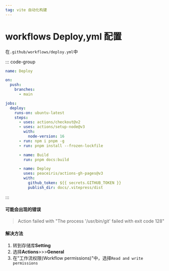 ```yaml
---
tag: vite 自动化构建
---
```


# workflows Deploy,yml 配置

在`.github/workflows/deploy.yml`中

::: code-group
```yml
name: Deploy

on:
  push:
    branches:
      - main

jobs:
  deploy:
    runs-on: ubuntu-latest
    steps:
      - uses: actions/checkout@v2
      - uses: actions/setup-node@v3
        with:
          node-version: 16
      - run: npm i pnpm -g
      - run: pnpm install --frozen-lockfile

      - name: Build
        run: pnpm docs:build

      - name: Deploy
        uses: peaceiris/actions-gh-pages@v3
        with:
          github_token: ${{ secrets.GITHUB_TOKEN }}
          publish_dir: docs/.vitepress/dist
```
:::

#### 可能会出现的错误

>Action failed with "The process '/usr/bin/git' failed with exit code 128"

#### 解决方法

1. 转到存储库**Setting**
2. 选择**Actions**>>>**General**
3. 在"工作流权限(Workflow permissions)"中，选择`Read and write permissions`

